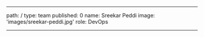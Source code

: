 ---
path: /
type: team
published: 0
name: Sreekar Peddi
image: 'images/sreekar-peddi.jpg'
role: DevOps

---------------------------------
